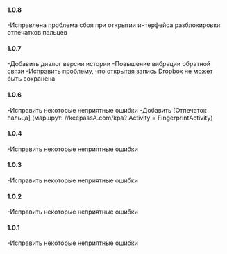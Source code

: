 #### 1.0.8
-Исправлена ​​проблема сбоя при открытии интерфейса разблокировки отпечатков пальцев

#### 1.0.7
-Добавить диалог версии истории
-Повышение вибрации обратной связи
-Исправить проблему, что открытая запись Dropbox не может быть сохранена

#### 1.0.6
-Исправить некоторые неприятные ошибки
-Добавить [Отпечаток пальца] (маршрут: //keepassA.com/kpa? Activity = FingerprintActivity)

#### 1.0.4
-Исправить некоторые неприятные ошибки

#### 1.0.3
-Исправить некоторые неприятные ошибки

#### 1.0.2
-Исправить некоторые неприятные ошибки

#### 1.0.1
-Исправить некоторые неприятные ошибки